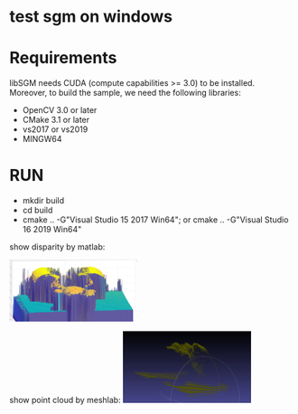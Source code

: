 # test sgm on windows

# Requirements
libSGM needs CUDA (compute capabilities >= 3.0) to be installed.  
Moreover, to build the sample, we need the following libraries:
- OpenCV 3.0 or later
- CMake 3.1 or later
- vs2017 or vs2019
- MINGW64

# RUN


- mkdir build
- cd build
- cmake .. -G"Visual Studio 15 2017 Win64"; or cmake .. -G"Visual Studio 16 2019 Win64"
 
show disparity by matlab:

<img src="./image/1.png" alt="disparity" width="45%">

show point cloud by meshlab:
<img src="./image/2.png" alt=" point cloud" width="45%">


